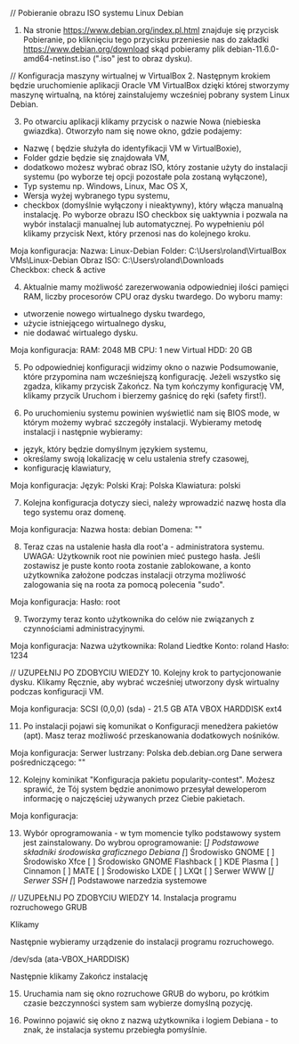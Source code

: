 // Pobieranie obrazu ISO systemu Linux Debian
1. Na stronie https://www.debian.org/index.pl.html znajduje się przycisk 
Pobieranie, po kliknięciu tego przycisku przeniesie nas do zakładki 
https://www.debian.org/download skąd pobieramy plik 
debian-11.6.0-amd64-netinst.iso (".iso" jest to obraz dysku). 

// Konfiguracja maszyny wirtualnej w VirtualBox
2. Następnym krokiem będzie uruchomienie aplikacji Oracle VM VirtualBox 
dzięki której stworzymy maszynę wirtualną, na której zainstalujemy 
wcześniej pobrany system Linux Debian.

3. Po otwarciu aplikacji klikamy przycisk o nazwie Nowa (niebieska 
gwiazdka). 
Otworzyło nam się nowe okno, gdzie podajemy:
- Nazwę ( będzie służyła do 
identyfikacji VM w VirtualBoxie), 
- Folder gdzie będzie się znajdowała VM, 
- dodatkowo możesz wybrać obraz ISO, który zostanie użyty do instalacji 
systemu (po wyborze tej opcji pozostałe pola zostaną wyłączone),
- Typ systemu np. Windows, Linux, Mac OS X,
- Wersja wyżej wybranego typu systemu,
- checkbox (domyślnie wyłączony i nieaktywny), który włącza manualną 
instalację. 
Po wyborze obrazu ISO checkbox się uaktywnia i pozwala na wybór instalacji 
manualnej lub automatycznej. Po wypełnieniu pól klikamy przycisk Next, 
który przenosi nas do kolejnego kroku.

Moja konfiguracja:
Nazwa: Linux-Debian
Folder: C:\Users\roland\VirtualBox VMs\Linux-Debian
Obraz ISO: C:\Users\roland\Downloads\
Checkbox: check & active

4. Aktualnie mamy możliwość zarezerwowania odpowiedniej ilości pamięci 
RAM, liczby procesorów CPU oraz dysku twardego. Do wyboru mamy:
- utworzenie nowego wirtualnego dysku twardego,
- użycie istniejącego wirtualnego dysku,
- nie dodawać wirtualego dysku. 

Moja konfiguracja:
RAM: 2048 MB
CPU: 1
new Virtual HDD: 20 GB

5. Po odpowiedniej konfiguracji widzimy okno o nazwie Podsumowanie, które 
przypomina nam wcześniejszą konfigurację. Jeżeli wszystko się zgadza, 
klikamy przycisk Zakończ.
Na tym kończymy konfigurację VM, klikamy przycik Uruchom i bierzemy 
gaśnicę do ręki (safety first!).

6. Po uruchomieniu systemu powinien wyświetlić nam się BIOS mode, w którym 
możemy wybrać szczegóły instalacji. Wybieramy metodę instalacji i 
następnie wybieramy: 
- język, który będzie domyślnym językiem systemu, 
- określamy swoją lokalizację w celu ustalenia strefy czasowej,
- konfigurację klawiatury,

Moja konfiguracja:
Język: Polski
Kraj: Polska
Klawiatura: polski

7. Kolejna konfiguracja dotyczy sieci, należy wprowadzić nazwę hosta dla 
tego systemu oraz domenę.

Moja konfiguracja:
Nazwa hosta: debian
Domena: ""

8. Teraz czas na ustalenie hasła dla root'a - administratora systemu. 
UWAGA: Użytkownik root nie powinien mieć pustego hasła. Jeśli zostawisz je 
puste konto roota zostanie zablokowane, a konto użytkownika założone 
podczas instalacji otrzyma możliwość zalogowania się na roota za pomocą 
polecenia "sudo".

Moja konfiguracja:
Hasło: root

9. Tworzymy teraz konto użytkownika do celów nie związanych z czynnościami 
administracyjnymi. 

Moja konfiguracja:
Nazwa użytkownika: Roland Liedtke
Konto: roland
Hasło: 1234

// UZUPEŁNIJ PO ZDOBYCIU WIEDZY
10. Kolejny krok to partycjonowanie dysku. Klikamy Ręcznie, aby wybrać 
wcześniej utworzony dysk wirtualny podczas konfiguracji VM.

Moja konfiguracja:
SCSI (0,0,0) (sda) - 21.5 GB ATA VBOX HARDDISK
ext4 

11. Po instalacji pojawi się komunikat o Konfiguracji menedżera pakietów 
(apt). Masz teraz możliwość przeskanowania dodatkowych nośników.

Moja konfiguracja:
<Nie>
Serwer lustrzany: Polska
deb.debian.org
Dane serwera pośredniczącego: ""

12. Kolejny kominikat "Konfiguracja pakietu popularity-contest". Możesz 
sprawić, że Tój system będzie anonimowo przesyłał deweloperom informację o 
najczęściej używanych przez Ciebie pakietach.

Moja konfiguracja: <Nie>

13. Wybór oprogramowania - w tym momencie tylko podstawowy system jest 
zainstalowany. Do wybrou oprogramowanie:
[*] Podstawowe składniki środowiska graficznego Debiana
[*] Środowisko GNOME
[ ] Środowisko Xfce
[ ] Środowisko GNOME Flashback
[ ] KDE Plasma
[ ] Cinnamon
[ ] MATE
[ ] Środowisko LXDE
[ ] LXQt
[ ] Serwer WWW
[*] Serwer SSH
[*] Podstawowe narzedzia systemowe

// UZUPEŁNIJ PO ZDOBYCIU WIEDZY
14. Instalacja programu rozruchowego GRUB

Klikamy <Tak>

Następnie wybieramy urządzenie do instalacji programu rozruchowego.

/dev/sda (ata-VBOX_HARDDISK)

Następnie klikamy Zakończ instalację <Dalej>

15. Uruchamia nam się okno rozruchowe GRUB do wyboru, po krótkim czasie 
bezczynności system sam wybierze domyślną pozycję.

16. Powinno pojawić się okno z nazwą użytkownika i logiem Debiana - to 
znak, że instalacja systemu przebiegła pomyślnie.
